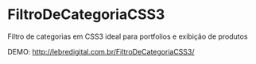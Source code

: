 FiltroDeCategoriaCSS3
=====================

Filtro de categorias em CSS3 ideal para portfolios e exibição de produtos

DEMO: http://lebredigital.com.br/FiltroDeCategoriaCSS3/
